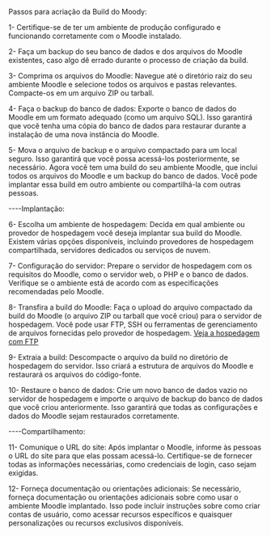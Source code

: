 Passos para acriação da Build do Moody:


1- Certifique-se de ter um ambiente de produção configurado e funcionando corretamente com o Moodle instalado.

2- Faça um backup do seu banco de dados e dos arquivos do Moodle existentes, caso algo dê errado durante o processo de criação da build.

3- Comprima os arquivos do Moodle: Navegue até o diretório raiz do seu ambiente Moodle e selecione todos os arquivos e pastas relevantes. Compacte-os em um arquivo ZIP ou tarball.

4- Faça o backup do banco de dados: Exporte o banco de dados do Moodle em um formato adequado (como um arquivo SQL). Isso garantirá que você tenha uma cópia do banco de dados para restaurar durante a instalação de uma nova instância do Moodle.

5- Mova o arquivo de backup e o arquivo compactado para um local seguro. Isso garantirá que você possa acessá-los posteriormente, se necessário.
Agora você tem uma build do seu ambiente Moodle, que inclui todos os arquivos do Moodle e um backup do banco de dados. Você pode implantar essa build em outro ambiente ou compartilhá-la com outras pessoas.


----Implantação:

6- Escolha um ambiente de hospedagem: Decida em qual ambiente ou provedor de hospedagem você deseja implantar sua build do Moodle. Existem várias opções disponíveis, incluindo provedores de hospedagem compartilhada, servidores dedicados ou serviços de nuvem.

7- Configuração do servidor: Prepare o servidor de hospedagem com os requisitos do Moodle, como o servidor web, o PHP e o banco de dados. Verifique se o ambiente está de acordo com as especificações recomendadas pelo Moodle.

8- Transfira a build do Moodle: Faça o upload do arquivo compactado da build do Moodle (o arquivo ZIP ou tarball que você criou) para o servidor de hospedagem. Você pode usar FTP, SSH ou ferramentas de gerenciamento de arquivos fornecidas pelo provedor de hospedagem.
[Veja a hospedagem com FTP](https://github.com/fga-eps-mds/2023.1-Moody/blob/main/ensino/Ensino%20de%20hospedagem%20com%20FTP)

9- Extraia a build: Descompacte o arquivo da build no diretório de hospedagem do servidor. Isso criará a estrutura de arquivos do Moodle e restaurará os arquivos do código-fonte.

10- Restaure o banco de dados: Crie um novo banco de dados vazio no servidor de hospedagem e importe o arquivo de backup do banco de dados que você criou anteriormente. Isso garantirá que todas as configurações e dados do Moodle sejam restaurados corretamente.


----Compartilhamento:

11- Comunique o URL do site: Após implantar o Moodle, informe às pessoas o URL do site para que elas possam acessá-lo. Certifique-se de fornecer todas as informações necessárias, como credenciais de login, caso sejam exigidas.

12- Forneça documentação ou orientações adicionais: Se necessário, forneça documentação ou orientações adicionais sobre como usar o ambiente Moodle implantado. Isso pode incluir instruções sobre como criar contas de usuário, como acessar recursos específicos e quaisquer personalizações ou recursos exclusivos disponíveis.


    
    
    
    
    
    
